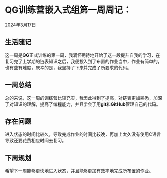 # QG训练营嵌入式组第一周周记：

2024年3月17日

## 生活随记

这一周是**QG**正式训练的第一周，我满怀期待地开始了这一段提升自我的学习，在复习完了上学期的链表知识之后，我便投入到了布置的作业当中，作业有简单的，也有些有难度，庆幸的是，我坚持了下来并完成了所要求的代码。

## 一周总结

总的来说，这一周的训练营比较充实，我因此得到了提高，对链表更加熟悉，加深了对知识的理解，提高了编程能力，并且学会了用**git**和**GitHub**管理自己的代码。

## 存在问题

进入状态的时间比较久，导致完成作业的时间比较晚，再加上太久没有使用C语言导致还要花费相应时间去复习。

## 下周规划

希望下一周能够更快地进入状态，并且能够更加有效率地完成所布置的作业。